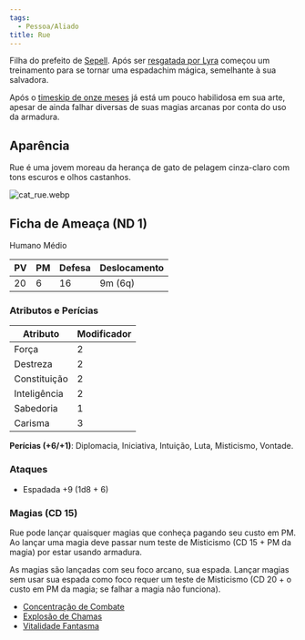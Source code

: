 ```yaml
---
tags:
  - Pessoa/Aliado
title: Rue
---
```

Filha do prefeito de [Sepell](../../../Lugares/Plano%20Material/Nyrule/Ermos/Sepell.md). Após ser [resgatada por Lyra](../../../Sess%C3%B5es/Sess%C3%A3o%2001/index.md#Cena%203%20-%20Combate%20Exploração) começou um treinamento para se tornar uma espadachim mágica, semelhante à sua salvadora.

Após o [timeskip de onze meses](../../../Sess%C3%B5es/Sess%C3%A3o%2003/index.md) já está um pouco habilidosa em sua arte, apesar de ainda falhar diversas de suas magias arcanas por conta do uso da armadura.

## Aparência
Rue é uma jovem moreau da herança de gato de pelagem cinza-claro com tons escuros e olhos castanhos.

![cat_rue.webp](./cat_rue.webp)

## Ficha de Ameaça (ND 1)
Humano Médio

| PV  | PM  | Defesa | Deslocamento |
| --- | --- | ------ | ------------ |
| 20  | 6   | 16     | 9m (6q)      |

### Atributos e Perícias
| Atributo     | Modificador |
| ------------ | ----------- |
| Força        | 2           |
| Destreza     | 2           |
| Constituição | 2           |
| Inteligência | 2           |
| Sabedoria    | 1           |
| Carisma      | 3           |

**Perícias (+6/+1)**: Diplomacia, Iniciativa, Intuição, Luta, Misticismo, Vontade.

### Ataques
* Espadada +9 (1d8 + 6)

### Magias (CD 15)
Rue pode lançar quaisquer magias que conheça pagando seu custo em PM. Ao lançar uma magia deve passar num teste de Misticismo (CD 15 + PM da magia) por estar usando armadura.

As magias são lançadas com seu foco arcano, sua espada. Lançar magias sem usar sua espada como foco requer um teste de Misticismo (CD 20 + o custo em PM da magia; se falhar a magia não funciona).

* [Concentração de Combate](https://eduardomarques.pythonanywhere.com/45/)
* [Explosão de Chamas](https://eduardomarques.pythonanywhere.com/87/)
* [Vitalidade Fantasma](https://eduardomarques.pythonanywhere.com/197/)
